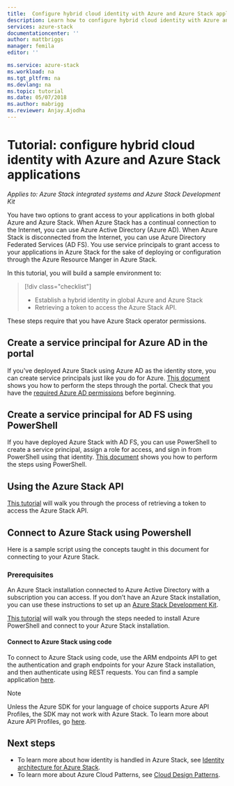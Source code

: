 ```yaml
---
title:  Configure hybrid cloud identity with Azure and Azure Stack applications | Microsoft Docs
description: Learn how to configure hybrid cloud identity with Azure and Azure Stack applications.
services: azure-stack
documentationcenter: ''
author: mattbriggs
manager: femila
editor: ''

ms.service: azure-stack
ms.workload: na
ms.tgt_pltfrm: na
ms.devlang: na
ms.topic: tutorial
ms.date: 05/07/2018
ms.author: mabrigg
ms.reviewer: Anjay.Ajodha
---
```


# Tutorial: configure hybrid cloud identity with Azure and Azure Stack applications

*Applies to: Azure Stack integrated systems and Azure Stack Development Kit*

You have two options to grant access to your applications in both global Azure and Azure Stack. When Azure Stack has a continual connection to the Internet, you can use Azure Active Directory (Azure AD). When Azure Stack is disconnected from the Internet, you can use Azure Directory Federated Services (AD FS). You use service principals to grant access to your applications in Azure Stack for the sake of deploying or configuration through the Azure Resource Manger in Azure Stack. 

In this tutorial, you will build a sample environment to:

> [!div class="checklist"]
> * Establish a hybrid identity in global Azure and Azure Stack
> * Retrieving a token to access the Azure Stack API.

These steps require that you have Azure Stack operator permissions.

## Create a service principal for Azure AD in the portal

If you've deployed Azure Stack using Azure AD as the identity store, you can create service principals just like you do for Azure. [This document](https://docs.microsoft.com/en-us/azure/azure-stack/user/azure-stack-create-service-principals#create-service-principal-for-azure-ad) shows you how to perform the steps through the portal. Check that you
have the [required Azure AD permissions](https://docs.microsoft.com/en-us/azure/azure-resource-manager/resource-group-create-service-principal-portal#required-permissions) before beginning.

## Create a service principal for AD FS using PowerShell

If you have deployed Azure Stack with AD FS, you can use PowerShell to create a service principal, assign a role for access, and sign in from PowerShell using that identity. [This
document](https://docs.microsoft.com/en-us/azure/azure-stack/user/azure-stack-create-service-principals#create-service-principal-for-ad-fs) shows you how to perform the steps using PowerShell.

## Using the Azure Stack API

[This tutorial](https://docs.microsoft.com/en-us/azure/azure-stack/user/azure-stack-rest-api-use) will walk you through the process of retrieving a token to access the Azure Stack API.

## Connect to Azure Stack using Powershell

Here is a sample script using the concepts taught in this document for connecting to your Azure Stack.

### Prerequisites

An Azure Stack installation connected to Azure Active Directory with a subscription you can access. If you don’t have an Azure Stack installation, you can use these instructions to set up an [Azure Stack Development Kit](https://docs.microsoft.com/en-us/azure/azure-stack/asdk/asdk-deploy).

[This tutorial](https://docs.microsoft.com/en-us/azure/azure-stack/azure-stack-powershell-configure-quickstart)
will walk you through the steps needed to install Azure PowerShell and connect to your Azure Stack installation.

#### Connect to Azure Stack using code

To connect to Azure Stack using code, use the ARM endpoints API to get the authentication and graph endpoints for your Azure Stack installation, and then authenticate using REST requests. You can find a sample application
[here](https://github.com/shriramnat/HybridARMApplication).

> [!note]  
Unless the Azure SDK for your language of choice supports Azure API Profiles, the SDK may not work with Azure Stack. To learn more about Azure API Profiles, go [here](https://docs.microsoft.com/da-dk/azure/azure-stack/user/azure-stack-version-profiles).

## Next steps

 - To learn more about how identity is handled in Azure Stack, see [Identity architecture for Azure Stack](https://docs.microsoft.com/azure/azure-stack/azure-stack-identity-architecture).
- To learn more about Azure Cloud Patterns, see [Cloud Design Patterns](https://docs.microsoft.com/azure/architecture/patterns).
